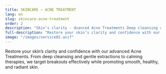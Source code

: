 ```yaml
---
title: SKINCARE — ACNE TREATMENT
lang: en
slug: skincare-acne-treatment
order: 2
description: "Skin’s clarity - dvanced Acne Treatments Deep cleansing and gentle extractions to calming therapies."
full-description: "Restore your skin’s clarity and confidence with our advanced Acne Treatments. From deep cleansing and gentle extractions to calming therapies, we target breakouts effectively while promoting smooth, healthy, and radiant skin."
image: "/images/service02.avif"
---
```

Restore your skin’s clarity and confidence with our advanced Acne Treatments. From deep cleansing and gentle extractions to calming therapies, we target breakouts effectively while promoting smooth, healthy, and radiant skin.